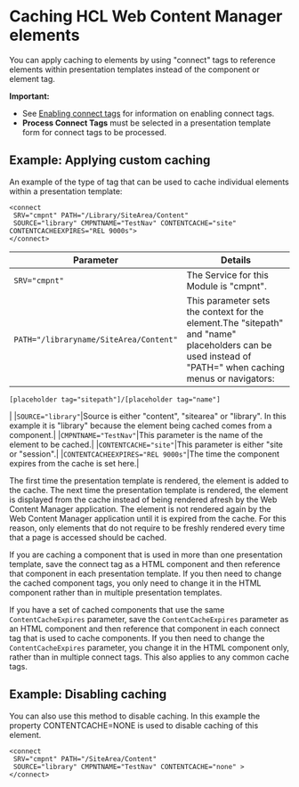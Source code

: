 # Caching HCL Web Content Manager elements

You can apply caching to elements by using "connect" tags to reference elements within presentation templates instead of the component or element tag.

**Important:**

-   See [Enabling connect tags](wcm_config_connect.md) for information on enabling connect tags.
-   **Process Connect Tags** must be selected in a presentation template form for connect tags to be processed.

## Example: Applying custom caching

An example of the type of tag that can be used to cache individual elements within a presentation template:

```
<connect
 SRV="cmpnt" PATH="/Library/SiteArea/Content"
 SOURCE="library" CMPNTNAME="TestNav" CONTENTCACHE="site" CONTENTCACHEEXPIRES="REL 9000s">
</connect>
```

|Parameter|Details|
|---------|-------|
|`SRV="cmpnt"`|The Service for this Module is "cmpnt".|
|`PATH="/libraryname/SiteArea/Content"`|This parameter sets the context for the element.The "sitepath" and "name" placeholders can be used instead of "PATH=" when caching menus or navigators:

```
[placeholder tag="sitepath"]/[placeholder tag="name"]
```

|
|`SOURCE="library"`|Source is either "content", "sitearea" or "library". In this example it is "library" because the element being cached comes from a component.|
|`CMPNTNAME="TestNav"`|This parameter is the name of the element to be cached.|
|`CONTENTCACHE="site"`|This parameter is either "site or "session".|
|`CONTENTCACHEEXPIRES="REL 9000s"`|The time the component expires from the cache is set here.|

The first time the presentation template is rendered, the element is added to the cache. The next time the presentation template is rendered, the element is displayed from the cache instead of being rendered afresh by the Web Content Manager application. The element is not rendered again by the Web Content Manager application until it is expired from the cache. For this reason, only elements that do not require to be freshly rendered every time that a page is accessed should be cached.

If you are caching a component that is used in more than one presentation template, save the connect tag as a HTML component and then reference that component in each presentation template. If you then need to change the cached component tags, you only need to change it in the HTML component rather than in multiple presentation templates.

If you have a set of cached components that use the same `ContentCacheExpires` parameter, save the `ContentCacheExpires` parameter as an HTML component and then reference that component in each connect tag that is used to cache components. If you then need to change the `ContentCacheExpires` parameter, you change it in the HTML component only, rather than in multiple connect tags. This also applies to any common cache tags.

## Example: Disabling caching

You can also use this method to disable caching. In this example the property CONTENTCACHE=NONE is used to disable caching of this element.

```
<connect
 SRV="cmpnt" PATH="/SiteArea/Content"
 SOURCE="library" CMPNTNAME="TestNav" CONTENTCACHE="none" >
</connect>
```


